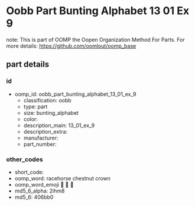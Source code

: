 # Oobb Part Bunting Alphabet 13 01 Ex 9  

note: This is part of OOMP the Oopen Organization Method For Parts. For more details: https://github.com/oomlout/oomp_base

##  part details





### id
* oomp_id: oobb_part_bunting_alphabet_13_01_ex_9
  * classification: oobb
  * type: part
  * size: bunting_alphabet
  * color: 
  * description_main: 13_01_ex_9
  * description_extra: 
  * manufacturer: 
  * part_number: 

### other_codes
* short_code: 
* oomp_word: racehorse chestnut crown
* oomp_word_emoji :racehorse: :chestnut: :crown:
* md5_6_alpha: 2ihm8
* md5_6: 406bb0